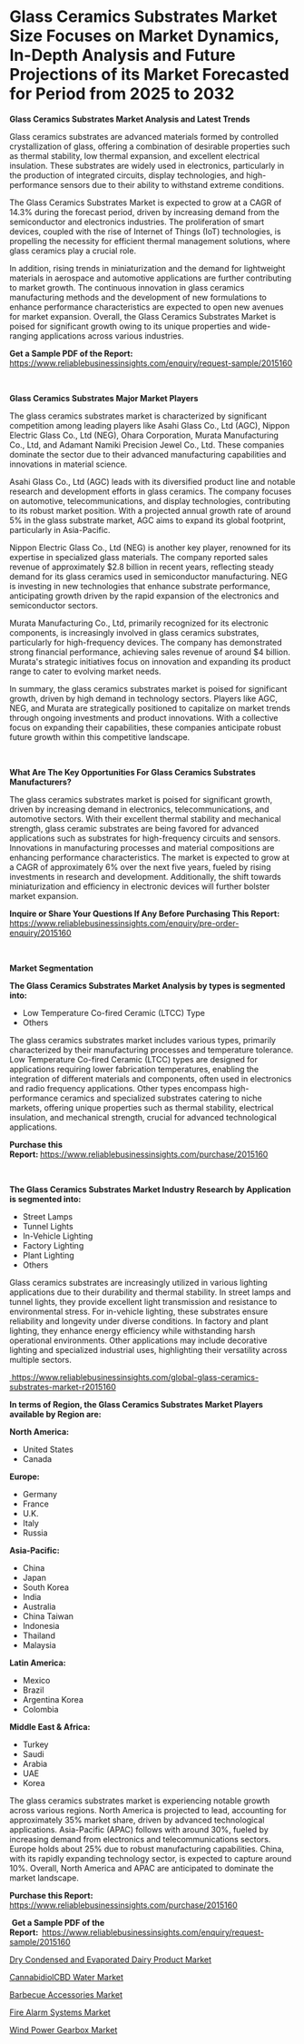 <p><h1>Glass Ceramics Substrates Market Size Focuses on Market Dynamics, In-Depth Analysis and Future Projections of its Market Forecasted for Period from 2025 to 2032</h1></p><p><strong>Glass Ceramics Substrates Market Analysis and Latest Trends</strong></p>
<p><p>Glass ceramics substrates are advanced materials formed by controlled crystallization of glass, offering a combination of desirable properties such as thermal stability, low thermal expansion, and excellent electrical insulation. These substrates are widely used in electronics, particularly in the production of integrated circuits, display technologies, and high-performance sensors due to their ability to withstand extreme conditions.</p><p>The Glass Ceramics Substrates Market is expected to grow at a CAGR of 14.3% during the forecast period, driven by increasing demand from the semiconductor and electronics industries. The proliferation of smart devices, coupled with the rise of Internet of Things (IoT) technologies, is propelling the necessity for efficient thermal management solutions, where glass ceramics play a crucial role. </p><p>In addition, rising trends in miniaturization and the demand for lightweight materials in aerospace and automotive applications are further contributing to market growth. The continuous innovation in glass ceramics manufacturing methods and the development of new formulations to enhance performance characteristics are expected to open new avenues for market expansion. Overall, the Glass Ceramics Substrates Market is poised for significant growth owing to its unique properties and wide-ranging applications across various industries.</p></p>
<p><strong>Get a Sample PDF of the Report:&nbsp;</strong> <a href="https://www.reliablebusinessinsights.com/enquiry/request-sample/2015160?utm_campaign=1873&utm_medium=2&utm_source=Github&utm_content=ia&utm_term=29032025&utm_id=glass-ceramics-substrates">https://www.reliablebusinessinsights.com/enquiry/request-sample/2015160</a></p>
<p>&nbsp;</p>
<p><strong>Glass Ceramics Substrates Major Market Players</strong></p>
<p><p>The glass ceramics substrates market is characterized by significant competition among leading players like Asahi Glass Co., Ltd (AGC), Nippon Electric Glass Co., Ltd (NEG), Ohara Corporation, Murata Manufacturing Co., Ltd, and Adamant Namiki Precision Jewel Co., Ltd. These companies dominate the sector due to their advanced manufacturing capabilities and innovations in material science.</p><p>Asahi Glass Co., Ltd (AGC) leads with its diversified product line and notable research and development efforts in glass ceramics. The company focuses on automotive, telecommunications, and display technologies, contributing to its robust market position. With a projected annual growth rate of around 5% in the glass substrate market, AGC aims to expand its global footprint, particularly in Asia-Pacific.</p><p>Nippon Electric Glass Co., Ltd (NEG) is another key player, renowned for its expertise in specialized glass materials. The company reported sales revenue of approximately $2.8 billion in recent years, reflecting steady demand for its glass ceramics used in semiconductor manufacturing. NEG is investing in new technologies that enhance substrate performance, anticipating growth driven by the rapid expansion of the electronics and semiconductor sectors.</p><p>Murata Manufacturing Co., Ltd, primarily recognized for its electronic components, is increasingly involved in glass ceramics substrates, particularly for high-frequency devices. The company has demonstrated strong financial performance, achieving sales revenue of around $4 billion. Murata's strategic initiatives focus on innovation and expanding its product range to cater to evolving market needs.</p><p>In summary, the glass ceramics substrates market is poised for significant growth, driven by high demand in technology sectors. Players like AGC, NEG, and Murata are strategically positioned to capitalize on market trends through ongoing investments and product innovations. With a collective focus on expanding their capabilities, these companies anticipate robust future growth within this competitive landscape.</p></p>
<p>&nbsp;</p>
<p><strong>What Are The Key Opportunities For Glass Ceramics Substrates Manufacturers?</strong></p>
<p><p>The glass ceramics substrates market is poised for significant growth, driven by increasing demand in electronics, telecommunications, and automotive sectors. With their excellent thermal stability and mechanical strength, glass ceramic substrates are being favored for advanced applications such as substrates for high-frequency circuits and sensors. Innovations in manufacturing processes and material compositions are enhancing performance characteristics. The market is expected to grow at a CAGR of approximately 6% over the next five years, fueled by rising investments in research and development. Additionally, the shift towards miniaturization and efficiency in electronic devices will further bolster market expansion.</p></p>
<p><strong>Inquire or Share Your Questions If Any Before Purchasing This Report:</strong> <a href="https://www.reliablebusinessinsights.com/enquiry/pre-order-enquiry/2015160?utm_campaign=1873&utm_medium=2&utm_source=Github&utm_content=ia&utm_term=29032025&utm_id=glass-ceramics-substrates">https://www.reliablebusinessinsights.com/enquiry/pre-order-enquiry/2015160</a></p>
<p>&nbsp;</p>
<p><strong>Market Segmentation</strong></p>
<p><strong>The Glass Ceramics Substrates Market Analysis by types is segmented into:</strong></p>
<p><ul><li>Low Temperature Co-fired Ceramic (LTCC) Type</li><li>Others</li></ul></p>
<p><p>The glass ceramics substrates market includes various types, primarily characterized by their manufacturing processes and temperature tolerance. Low Temperature Co-fired Ceramic (LTCC) types are designed for applications requiring lower fabrication temperatures, enabling the integration of different materials and components, often used in electronics and radio frequency applications. Other types encompass high-performance ceramics and specialized substrates catering to niche markets, offering unique properties such as thermal stability, electrical insulation, and mechanical strength, crucial for advanced technological applications.</p></p>
<p><strong>Purchase this Report:&nbsp;</strong><a href="https://www.reliablebusinessinsights.com/purchase/2015160?utm_campaign=1873&utm_medium=2&utm_source=Github&utm_content=ia&utm_term=29032025&utm_id=glass-ceramics-substrates">https://www.reliablebusinessinsights.com/purchase/2015160</a></p>
<p>&nbsp;</p>
<p><strong>The Glass Ceramics Substrates Market Industry Research by Application is segmented into:</strong></p>
<p><ul><li>Street Lamps</li><li>Tunnel Lights</li><li>In-Vehicle Lighting</li><li>Factory Lighting</li><li>Plant Lighting</li><li>Others</li></ul></p>
<p><p>Glass ceramics substrates are increasingly utilized in various lighting applications due to their durability and thermal stability. In street lamps and tunnel lights, they provide excellent light transmission and resistance to environmental stress. For in-vehicle lighting, these substrates ensure reliability and longevity under diverse conditions. In factory and plant lighting, they enhance energy efficiency while withstanding harsh operational environments. Other applications may include decorative lighting and specialized industrial uses, highlighting their versatility across multiple sectors.</p></p>
<p><a href="https://www.reliablebusinessinsights.com/global-glass-ceramics-substrates-market-r2015160?utm_campaign=1873&utm_medium=2&utm_source=Github&utm_content=ia&utm_term=29032025&utm_id=glass-ceramics-substrates">&nbsp;https://www.reliablebusinessinsights.com/global-glass-ceramics-substrates-market-r2015160</a></p>
<p><strong>In terms of Region, the Glass Ceramics Substrates Market Players available by Region are:</strong></p>
<p>
    <p> <strong> North America: </strong>
        <ul>
            <li>United States</li>
            <li>Canada</li>
        </ul>
        </p> 
    <p> <strong> Europe: </strong>
        <ul>
            <li>Germany</li>
            <li>France</li>
            <li>U.K.</li>
            <li>Italy</li>
            <li>Russia</li>
        </ul>
        </p> 
    <p> <strong> Asia-Pacific: </strong>
        <ul>
            <li>China</li>
            <li>Japan</li>
            <li>South Korea</li>
            <li>India</li>
            <li>Australia</li>
            <li>China Taiwan</li>
            <li>Indonesia</li>
            <li>Thailand</li>
            <li>Malaysia</li>
        </ul>
        </p> 
    <p> <strong> Latin America: </strong>
        <ul>
            <li>Mexico</li>
            <li>Brazil</li>
            <li>Argentina Korea</li>
            <li>Colombia</li>
        </ul>
        </p> 
    <p> <strong> Middle East & Africa: </strong>
        <ul>
            <li>Turkey</li>
            <li>Saudi</li>
            <li>Arabia</li>
            <li>UAE</li>
            <li>Korea</li>
        </ul>
    </p>
    </p>
<p><p>The glass ceramics substrates market is experiencing notable growth across various regions. North America is projected to lead, accounting for approximately 35% market share, driven by advanced technological applications. Asia-Pacific (APAC) follows with around 30%, fueled by increasing demand from electronics and telecommunications sectors. Europe holds about 25% due to robust manufacturing capabilities. China, with its rapidly expanding technology sector, is expected to capture around 10%. Overall, North America and APAC are anticipated to dominate the market landscape.</p></p>
<p><strong>Purchase this Report: </strong><a href="https://www.reliablebusinessinsights.com/purchase/2015160?utm_campaign=1873&utm_medium=2&utm_source=Github&utm_content=ia&utm_term=29032025&utm_id=glass-ceramics-substrates">https://www.reliablebusinessinsights.com/purchase/2015160</a></p>
<p>&nbsp;<strong>Get a Sample PDF of the Report:&nbsp;&nbsp;</strong><a href="https://www.reliablebusinessinsights.com/enquiry/request-sample/2015160?utm_campaign=1873&utm_medium=2&utm_source=Github&utm_content=ia&utm_term=29032025&utm_id=glass-ceramics-substrates">https://www.reliablebusinessinsights.com/enquiry/request-sample/2015160</a></p>
<p><strong></strong></p>
<p><p><a href="https://github.com/steegwajma22/Market-Research-Report-List-1/blob/main/dry-condensed-and-evaporated-dairy-product-market.md?utm_campaign=1873&utm_medium=2&utm_source=Github&utm_content=ia&utm_term=29032025&utm_id=glass-ceramics-substrates">Dry Condensed and Evaporated Dairy Product Market</a></p><p><a href="https://github.com/rokiahgrendy/Market-Research-Report-List-1/blob/main/cannabidiolcbd-water-market.md?utm_campaign=1873&utm_medium=2&utm_source=Github&utm_content=ia&utm_term=29032025&utm_id=glass-ceramics-substrates">CannabidiolCBD Water Market</a></p><p><a href="https://www.linkedin.com/pulse/detailed-examination-barbecue-accessories-market-macro-overview-yetoe?utm_campaign=1873&utm_medium=2&utm_source=Github&utm_content=ia&utm_term=29032025&utm_id=glass-ceramics-substrates">Barbecue Accessories Market</a></p><p><a href="https://www.linkedin.com/pulse/research-report-analysis-fire-alarm-systems-market-size-fudke?utm_campaign=1873&utm_medium=2&utm_source=Github&utm_content=ia&utm_term=29032025&utm_id=glass-ceramics-substrates">Fire Alarm Systems Market</a></p><p><a href="https://www.linkedin.com/pulse/assessment-wind-power-gearbox-market-scope-markets-size-ttzde?utm_campaign=1873&utm_medium=2&utm_source=Github&utm_content=ia&utm_term=29032025&utm_id=glass-ceramics-substrates">Wind Power Gearbox Market</a></p></p>